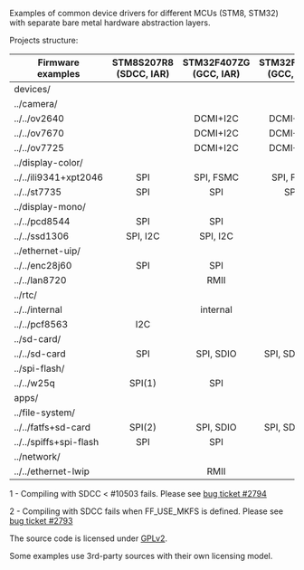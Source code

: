 Examples of common device drivers for different MCUs (STM8, STM32) with separate bare metal hardware abstraction layers.

Projects structure:

| Firmware<br>examples | STM8S207R8<br>(SDCC, IAR) | STM32F407ZG<br>(GCC, IAR) | STM32F746IG<br>(GCC, IAR) |
| ------ | :------: | :------: | :------: |
| devices/ | | | |
| ../camera/ | | | |
| ../../ov2640 | | DCMI+I2C | DCMI+I2C |
| ../../ov7670 | | DCMI+I2C | DCMI+I2C |
| ../../ov7725 | | DCMI+I2C | DCMI+I2C |
| ../display-color/ | | | |
| ../../ili9341+xpt2046 | SPI | SPI, FSMC | SPI, FMC |
| ../../st7735 | SPI | SPI | SPI |
| ../display-mono/ | | | |
| ../../pcd8544 | SPI | SPI | |
| ../../ssd1306 | SPI, I2C | SPI, I2C | |
| ../ethernet-uip/ | | | |
| ../../enc28j60 | SPI | SPI | |
| ../../lan8720 | | RMII | |
| ../rtc/ | | | |
| ../../internal | | internal | |
| ../../pcf8563 | I2C | | |
| ../sd-card/ | | | |
| ../../sd-card | SPI | SPI, SDIO | SPI, SDMMC |
| ../spi-flash/ | | | |
| ../../w25q | SPI(1) | SPI | |
| apps/ | | | |
| ../file-system/ | | | |
| ../../fatfs+sd-card | SPI(2) | SPI, SDIO | SPI, SDMMC |
| ../../spiffs+spi-flash | SPI | SPI | |
| ../network/ | | | |
| ../../ethernet-lwip | | RMII | |

1 - Compiling with SDCC < #10503 fails.
Please see [bug ticket #2794](https://sourceforge.net/p/sdcc/bugs/2794/)

2 - Compiling with SDCC fails when FF_USE_MKFS is defined.
Please see [bug ticket #2793](https://sourceforge.net/p/sdcc/bugs/2793/)

The source code is licensed under [GPLv2](http://www.gnu.org/licenses/gpl-2.0.html).

Some examples use 3rd-party sources with their own licensing model.
